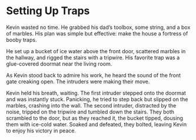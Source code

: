 # Setting Up Traps

Kevin wasted no time. He grabbed his dad’s toolbox, some string, and a box of marbles. His plan was simple but effective: make the house a fortress of booby traps.

He set up a bucket of ice water above the front door, scattered marbles in the hallway, and rigged the stairs with a tripwire. His favorite trap was a glue-covered doormat near the living room.

As Kevin stood back to admire his work, he heard the sound of the front gate creaking open. The intruders were making their move.

Kevin held his breath, waiting. The first intruder stepped onto the doormat and was instantly stuck. Panicking, he tried to step back but slipped on the marbles, crashing into the wall. The second intruder, distracted by the noise, tripped on the tripwire and tumbled down the stairs. They both scrambled to the door, but as they reached it, the bucket tipped, dousing them with ice-cold water. Soaked and defeated, they bolted, leaving Kevin to enjoy his victory in peace.
